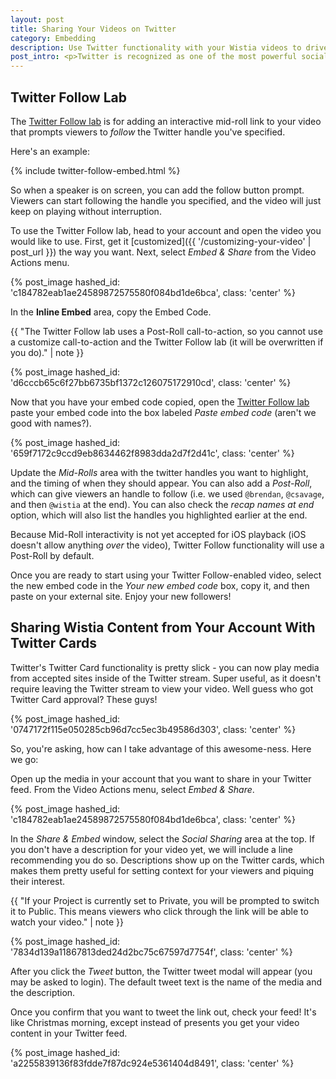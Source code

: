 ```yaml
---
layout: post
title: Sharing Your Videos on Twitter
category: Embedding
description: Use Twitter functionality with your Wistia videos to drive valuable views and grow your audience!
post_intro: <p>Twitter is recognized as one of the most powerful social sharing vehicles out there. With our <a href="http://wistia.com/labs/twitter-follows">Twitter Follow Lab</a> and media sharing functionality, you can use your Wistia content to grow your audience.</p>
---
```


## Twitter Follow Lab

The [Twitter Follow lab](http://wistia.com/labs/twitter-follows) is for adding an
interactive mid-roll link to your video that prompts viewers to *follow* the Twitter
handle you've specified.

Here's an example:

{% include twitter-follow-embed.html %}

So when a speaker is on screen, you can add the follow button prompt. Viewers 
can start following the handle you specified, and the video will just keep on 
playing without interruption.

To use the Twitter Follow lab, head to your account and open the video you would
like to use. First, get it [customized]({{ '/customizing-your-video' | post_url }}) 
the way you want. Next, select *Embed & Share* from the <span class="action_menu">Video Actions</span> menu.

{% post_image hashed_id: 'c184782eab1ae24589872575580f084bd1de6bca', class: 'center' %}

In the **Inline Embed** area, copy the Embed Code.

{{ "The Twitter Follow lab uses a Post-Roll call-to-action, so you cannot use a customize call-to-action and the Twitter Follow lab (it will be overwritten if you do)." | note }}

{% post_image hashed_id: 'd6cccb65c6f27bb6735bf1372c126075172910cd', class: 'center' %}

Now that you have your embed code copied, open the [Twitter Follow lab](http://wistia.com/labs/twitter-follows)
paste your embed code into the box labeled *Paste embed code* (aren't we good with names?).

{% post_image hashed_id: '659f7172c9ccd9eb8634462f8983dda2d7f2d41c', class: 'center' %}

Update the *Mid-Rolls* area with the twitter handles you want to highlight, and 
the timing of when they should appear.  You can also add a *Post-Roll*, which can
give viewers an handle to follow (i.e. we used `@brendan`, `@csavage`, and then 
`@wistia` at the end). You can also check the *recap names at end* option, which
will also list the handles you highlighted earlier at the end.

Because Mid-Roll interactivity is not yet accepted for iOS playback (iOS doesn't
allow anything *over* the video), Twitter Follow functionality will use a Post-Roll
by default.

Once you are ready to start using your Twitter Follow-enabled video, select the 
new embed code in the *Your new embed code* box, copy it, and then paste on your
external site. Enjoy your new followers!

## Sharing Wistia Content from Your Account With Twitter Cards

Twitter's Twitter Card functionality is pretty slick - you can now play media from
accepted sites inside of the Twitter stream. Super useful, as it doesn't require
leaving the Twitter stream to view your video. Well guess who got Twitter Card
approval? These guys!

{% post_image hashed_id: '0747172f115e050285cb96d7cc5ec3b49586d303', class: 'center' %}

So, you're asking, how can I take advantage of this awesome-ness.  Here we go:

Open up the media in your account that you want to share in your Twitter feed.
From the <span class="action_menu">Video Actions</span> menu, select *Embed & Share*.

{% post_image hashed_id: 'c184782eab1ae24589872575580f084bd1de6bca', class: 'center' %}

In the *Share & Embed* window, select the *Social Sharing* area at the top. 
If you don't have a description for your video yet, we will include a line 
recommending you do so. Descriptions show up on the Twitter cards, which makes 
them pretty useful for setting context for your viewers and piquing their interest.

{{ "If your Project is currently set to Private, you will be prompted to switch it to Public. This means viewers who click through the link will be able to watch your video." | note }} 

{% post_image hashed_id: '7834d139a11867813ded24d2bc75c67597d7754f', class: 'center' %}

After you click the *Tweet* button, the Twitter tweet modal will appear (you may
be asked to login). The default tweet text is the name of the media and the 
description.

Once you confirm that you want to tweet the link out, check your feed! It's like
Christmas morning, except instead of presents you get your video content in your
Twitter feed.

{% post_image hashed_id: 'a2255839136f83fdde7f87dc924e5361404d8491', class: 'center' %}
